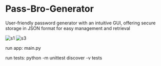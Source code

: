 # Pass-Bro-Generator
User-friendly password generator with an intuitive GUI, offering secure storage in JSON format for easy management and retrieval

![s1](https://github.com/user-attachments/assets/45bc7584-e185-4250-9954-2e6b7332eb28)
![s3](https://github.com/user-attachments/assets/5edb0ac7-caf9-42d8-8d62-adf101198ba4)

run app: main.py

run tests: python -m unittest discover -v tests
